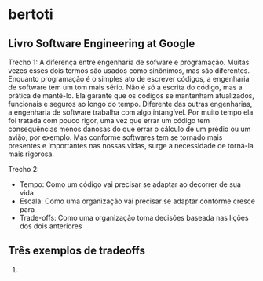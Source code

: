 # bertoti

## Livro Software Engineering at Google
Trecho 1:
A diferença entre engenharia de sofware e programação. Muitas vezes esses dois termos são usados como sinônimos, mas são diferentes. Enquanto programação é o simples ato de escrever códigos, a engenharia de software tem um tom mais sério. Não é só a escrita do código, mas a prática de mantê-lo. Ela garante que os códigos se mantenham atualizados, funcionais e seguros ao longo do tempo. Diferente das outras engenharias, a engenharia de software trabalha com algo intangível. Por muito tempo ela foi tratada com pouco rigor, uma vez que errar um código tem consequências menos danosas do que errar o cálculo de um prédio ou um avião, por exemplo. Mas conforme softwares tem se tornado mais presentes e importantes nas nossas vidas, surge a necessidade de torná-la mais rigorosa.

Trecho 2:

- Tempo: Como um código vai precisar se adaptar ao decorrer de sua vida
- Escala: Como uma organização vai precisar se adaptar conforme cresce para 
- Trade-offs: Como uma organização toma decisões baseada nas lições dos dois anteriores

## Três exemplos de tradeoffs
1. 

